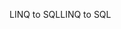 <span data-ttu-id="bf0af-101">LINQ to SQL</span><span class="sxs-lookup"><span data-stu-id="bf0af-101">LINQ to SQL</span></span>